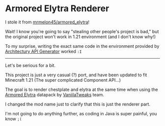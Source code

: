 # Armored Elytra Renderer

I stole it from [mrmelon45/armored_elytra](https://github.com/mrmelon54/armored_elytra)!

Wait! I know you're going to say "stealing other people's project is bad,"
but the original project won't work in 1.21 environment (and I don't know why!)

To my surprise, writing the exact same code in the environment provided by [Architectury API Generator](generate.architectury.dev/) worked `:I`

---

Let's be serious for a bit.

This project is just a very casual (?) port, and have been updated to fit Minecraft 1.21 (The super complicated Component API...) 

The goal is to render chestplate and elytra at the same time 
when using the [Armored Elytra](https://www.youtube.com/watch?v=UCUivDpVDhE) 
datapack by [VaniilaTweaks](https://vanillatweaks.net/) team.

I changed the mod name just to clarify
that this is just the renderer part.

I'm not going to do anything further, as coding in Java is super painful, you know `;(`

